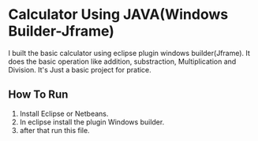 # Calculator Using JAVA(Windows Builder-Jframe)

I built the basic calculator using eclipse plugin windows builder(Jframe). It does the basic operation like addition, substraction, Multiplication and Division.
It's Just a basic project for pratice.


## How To Run

1. Install Eclipse or Netbeans.
2. In eclipse install the plugin Windows builder.
3. after that run this file.



